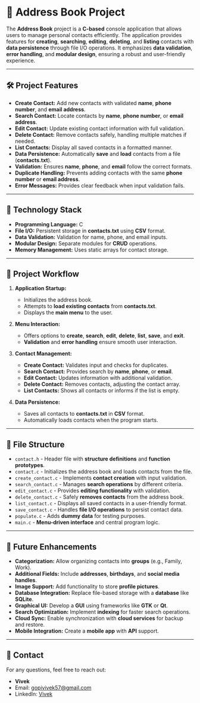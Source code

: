 # 📒 Address Book Project

The **Address Book** project is a **C-based** console application that allows users to manage personal contacts efficiently. The application provides features for **creating**, **searching**, **editing**, **deleting**, and **listing** contacts with **data persistence** through file I/O operations. It emphasizes **data validation**, **error handling**, and **modular design**, ensuring a robust and user-friendly experience.

---

## 🛠 Project Features

- **Create Contact:** Add new contacts with validated **name**, **phone number**, and **email address**.
- **Search Contact:** Locate contacts by **name**, **phone number**, or **email address**.
- **Edit Contact:** Update existing contact information with full validation.
- **Delete Contact:** Remove contacts safely, handling multiple matches if needed.
- **List Contacts:** Display all saved contacts in a formatted manner.
- **Data Persistence:** Automatically **save** and **load** contacts from a file (**contacts.txt**).
- **Validation:** Ensures **name**, **phone**, and **email** follow the correct formats.
- **Duplicate Handling:** Prevents adding contacts with the same **phone number** or **email address**.
- **Error Messages:** Provides clear feedback when input validation fails.

---

## 🧰 Technology Stack

- **Programming Language:** C
- **File I/O:** Persistent storage in **contacts.txt** using **CSV** format.
- **Data Validation:** Validation for name, phone, and email inputs.
- **Modular Design:** Separate modules for **CRUD** operations.
- **Memory Management:** Uses static arrays for contact storage.

---

## 🔄 Project Workflow

1. **Application Startup:**
   - Initializes the address book.
   - Attempts to **load existing contacts** from **contacts.txt**.
   - Displays the **main menu** to the user.

2. **Menu Interaction:**
   - Offers options to **create**, **search**, **edit**, **delete**, **list**, **save**, and **exit**.
   - **Validation** and **error handling** ensure smooth user interaction.

3. **Contact Management:**
   - **Create Contact:** Validates input and checks for duplicates.
   - **Search Contact:** Provides search by **name**, **phone**, or **email**.
   - **Edit Contact:** Updates information with additional validation.
   - **Delete Contact:** Removes contacts, adjusting the contact array.
   - **List Contacts:** Shows all contacts or informs if the list is empty.

4. **Data Persistence:**
   - Saves all contacts to **contacts.txt** in **CSV** format.
   - Automatically loads contacts when the program starts.

---

## 📂 File Structure

- `contact.h` - Header file with **structure definitions** and **function prototypes**.
- `contact.c` - Initializes the address book and loads contacts from the file.
- `create_contact.c` - Implements **contact creation** with input validation.
- `search_contact.c` - Manages **search operations** by different criteria.
- `edit_contact.c` - Provides **editing functionality** with validation.
- `delete_contact.c` - Safely **removes contacts** from the address book.
- `list_contact.c` - Displays all saved contacts in a user-friendly format.
- `save_contact.c` - Handles **file I/O operations** to persist contact data.
- `populate.c` - Adds **dummy data** for testing purposes.
- `main.c` - **Menu-driven interface** and central program logic.

---

## 🚀 Future Enhancements

- **Categorization:** Allow organizing contacts into **groups** (e.g., Family, Work).
- **Additional Fields:** Include **addresses**, **birthdays**, and **social media handles**.
- **Image Support:** Add functionality to store **profile pictures**.
- **Database Integration:** Replace file-based storage with a **database** like **SQLite**.
- **Graphical UI:** Develop a **GUI** using frameworks like **GTK** or **Qt**.
- **Search Optimization:** Implement **indexing** for faster search operations.
- **Cloud Sync:** Enable synchronization with **cloud services** for backup and restore.
- **Mobile Integration:** Create a **mobile app** with **API** support.

---

## 📧 Contact

For any questions, feel free to reach out:

- **Vivek**
- Email: [gopivivek57@gmail.com](mailto:gopivivek57@gmail.com)
- LinkedIn: [Vivek](https://www.linkedin.com/in/vivek57/)
